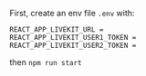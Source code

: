 First, create an env file `.env` with:

```
REACT_APP_LIVEKIT_URL = 
REACT_APP_LIVEKIT_USER1_TOKEN = 
REACT_APP_LIVEKIT_USER2_TOKEN = 
```

then `npm run start`
